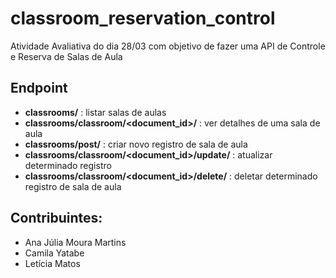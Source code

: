 # classroom_reservation_control

Atividade Avaliativa do dia 28/03 com objetivo de fazer uma API de Controle e Reserva de Salas de Aula

## Endpoint
- **classrooms/** : listar salas de aulas
- **classrooms/classroom/<document_id>/**   : ver detalhes de uma sala de aula
- **classrooms/post/**  : criar novo registro de sala de aula 
- **classrooms/classroom/<document_id>/update/**  : atualizar determinado registro
- **classrooms/classroom/<document_id>/delete/**  : deletar determinado registro de sala de aula

## Contribuintes: 
- Ana Júlia Moura Martins 
- Camila Yatabe
- Letícia Matos
